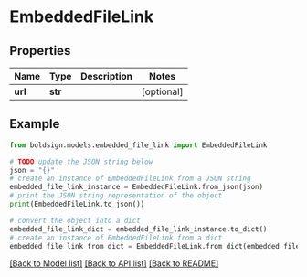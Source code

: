 # EmbeddedFileLink


## Properties

Name | Type | Description | Notes
------------ | ------------- | ------------- | -------------
**url** | **str** |  | [optional] 

## Example

```python
from boldsign.models.embedded_file_link import EmbeddedFileLink

# TODO update the JSON string below
json = "{}"
# create an instance of EmbeddedFileLink from a JSON string
embedded_file_link_instance = EmbeddedFileLink.from_json(json)
# print the JSON string representation of the object
print(EmbeddedFileLink.to_json())

# convert the object into a dict
embedded_file_link_dict = embedded_file_link_instance.to_dict()
# create an instance of EmbeddedFileLink from a dict
embedded_file_link_from_dict = EmbeddedFileLink.from_dict(embedded_file_link_dict)
```
[[Back to Model list]](../README.md#documentation-for-models) [[Back to API list]](../README.md#documentation-for-api-endpoints) [[Back to README]](../README.md)


